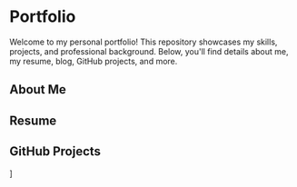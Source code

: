 # Portfolio

Welcome to my personal portfolio! This repository showcases my skills, projects, and professional background. Below, you'll find details about me, my resume, blog, GitHub projects, and more.

## About Me

## Resume

## GitHub Projects

]

